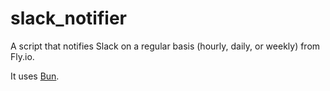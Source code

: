 # slack_notifier

A script that notifies Slack on a regular basis (hourly, daily, or weekly) from Fly.io.

It uses [Bun](https://bun.sh/).
